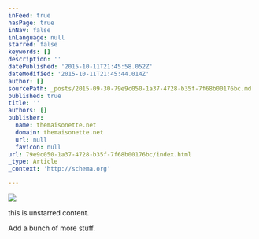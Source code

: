 ```yaml
---
inFeed: true
hasPage: true
inNav: false
inLanguage: null
starred: false
keywords: []
description: ''
datePublished: '2015-10-11T21:45:58.052Z'
dateModified: '2015-10-11T21:45:44.014Z'
author: []
sourcePath: _posts/2015-09-30-79e9c050-1a37-4728-b35f-7f68b00176bc.md
published: true
title: ''
authors: []
publisher:
  name: themaisonette.net
  domain: themaisonette.net
  url: null
  favicon: null
url: 79e9c050-1a37-4728-b35f-7f68b00176bc/index.html
_type: Article
_context: 'http://schema.org'

---
```

![](http://themaisonette.net/wp-content/uploads/2012/11/Architecture-1920x1080-pixels-wallpapers-tagged-architecture.jpg)

this is unstarred content.

Add a bunch of more stuff.